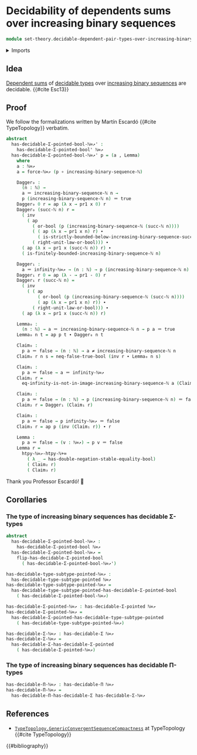 # Decidability of dependents sums over increasing binary sequences

```agda
module set-theory.decidable-dependent-pair-types-over-increasing-binary-sequences where
```

<details><summary>Imports</summary>

```agda
open import elementary-number-theory.decidable-total-order-natural-numbers
open import elementary-number-theory.inequality-natural-numbers
open import elementary-number-theory.natural-numbers

open import foundation.action-on-identifications-functions
open import foundation.booleans
open import foundation.constant-maps
open import foundation.coproduct-types
open import foundation.decidable-type-families
open import foundation.dependent-pair-types
open import foundation.double-negation
open import foundation.double-negation-stable-equality
open import foundation.embeddings
open import foundation.empty-types
open import foundation.equivalences
open import foundation.function-extensionality
open import foundation.function-types
open import foundation.functoriality-coproduct-types
open import foundation.homotopies
open import foundation.inequality-booleans
open import foundation.injective-maps
open import foundation.logical-operations-booleans
open import foundation.maybe
open import foundation.negated-equality
open import foundation.negation
open import foundation.propositions
open import foundation.retractions
open import foundation.retracts-of-types
open import foundation.sections
open import foundation.sets
open import foundation.subtypes
open import foundation.tight-apartness-relations
open import foundation.transport-along-identifications
open import foundation.types-with-decidable-dependent-pair-types
open import foundation.types-with-decidable-dependent-product-types
open import foundation.unit-type
open import foundation.universe-levels

open import foundation-core.identity-types

open import order-theory.order-preserving-maps-posets

open import set-theory.cantor-space
open import set-theory.inclusion-natural-numbers-increasing-binary-sequences
open import set-theory.increasing-binary-sequences
open import set-theory.strict-lower-bounds-increasing-binary-sequences
```

</details>

## Idea

[Dependent sums](foundation.dependent-pair-types.md) of
[decidable types](foundation.decidable-types.md) over
[increasing binary sequences](set-theory.increasing-binary-sequences.md) are
decidable. {{#cite Esc13}}

## Proof

We follow the formalizations written by Martín Escardó {{#cite TypeTopology}}
verbatim.

```agda
abstract
  has-decidable-Σ-pointed-bool-ℕ∞↗' :
    has-decidable-Σ-pointed-bool' ℕ∞↗
  has-decidable-Σ-pointed-bool-ℕ∞↗' p = (a , Lemma)
    where
    a : ℕ∞↗
    a = force-ℕ∞↗ (p ∘ increasing-binary-sequence-ℕ)

    Dagger₀ :
      (n : ℕ) →
      a ＝ increasing-binary-sequence-ℕ n →
      p (increasing-binary-sequence-ℕ n) ＝ true
    Dagger₀ 0 r = ap (λ x → pr1 x 0) r
    Dagger₀ (succ-ℕ n) r =
      ( inv
        ( ap
          ( or-bool (p (increasing-binary-sequence-ℕ (succ-ℕ n))))
          ( ( ap (λ x → pr1 x n) r) ∙
            ( is-strictly-bounded-below-increasing-binary-sequence-succ-ℕ n)) ∙
          ( right-unit-law-or-bool))) ∙
      ( ap (λ x → pr1 x (succ-ℕ n)) r) ∙
      ( is-finitely-bounded-increasing-binary-sequence-ℕ n)

    Dagger₁ :
      a ＝ infinity-ℕ∞↗ → (n : ℕ) → p (increasing-binary-sequence-ℕ n) ＝ false
    Dagger₁ r 0 = ap (λ - → pr1 - 0) r
    Dagger₁ r (succ-ℕ n) =
      ( inv
        ( ( ap
            ( or-bool (p (increasing-binary-sequence-ℕ (succ-ℕ n))))
            ( ap (λ x → pr1 x n) r)) ∙
          ( right-unit-law-or-bool))) ∙
      ( ap (λ x → pr1 x (succ-ℕ n)) r)

    Lemma₀ :
      (n : ℕ) → a ＝ increasing-binary-sequence-ℕ n → p a ＝ true
    Lemma₀ n t = ap p t ∙ Dagger₀ n t

    Claim₀ :
      p a ＝ false → (n : ℕ) → a ≠ increasing-binary-sequence-ℕ n
    Claim₀ r n s = neq-false-true-bool (inv r ∙ Lemma₀ n s)

    Claim₁ :
      p a ＝ false → a ＝ infinity-ℕ∞↗
    Claim₁ r =
      eq-infinity-is-not-in-image-increasing-binary-sequence-ℕ a (Claim₀ r)

    Claim₂ :
      p a ＝ false → (n : ℕ) → p (increasing-binary-sequence-ℕ n) ＝ false
    Claim₂ r = Dagger₁ (Claim₁ r)

    Claim₃ :
      p a ＝ false → p infinity-ℕ∞↗ ＝ false
    Claim₃ r = ap p (inv (Claim₁ r)) ∙ r

    Lemma :
      p a ＝ false → (v : ℕ∞↗) → p v ＝ false
    Lemma r =
      htpy-ℕ∞↗-htpy-ℕ+∞
        ( λ _ → has-double-negation-stable-equality-bool)
        ( Claim₂ r)
        ( Claim₃ r)
```

Thank you Professor Escardó! 🙏

## Corollaries

### The type of increasing binary sequences has decidable Σ-types

```agda
abstract
  has-decidable-Σ-pointed-bool-ℕ∞↗ :
    has-decidable-Σ-pointed-bool ℕ∞↗
  has-decidable-Σ-pointed-bool-ℕ∞↗ =
    flip-has-decidable-Σ-pointed-bool
      ( has-decidable-Σ-pointed-bool-ℕ∞↗')

has-decidable-type-subtype-pointed-ℕ∞↗ :
  has-decidable-type-subtype-pointed ℕ∞↗
has-decidable-type-subtype-pointed-ℕ∞↗ =
  has-decidable-type-subtype-pointed-has-decidable-Σ-pointed-bool
    ( has-decidable-Σ-pointed-bool-ℕ∞↗)

has-decidable-Σ-pointed-ℕ∞↗ : has-decidable-Σ-pointed ℕ∞↗
has-decidable-Σ-pointed-ℕ∞↗ =
  has-decidable-Σ-pointed-has-decidable-type-subtype-pointed
    ( has-decidable-type-subtype-pointed-ℕ∞↗)

has-decidable-Σ-ℕ∞↗ : has-decidable-Σ ℕ∞↗
has-decidable-Σ-ℕ∞↗ =
  has-decidable-Σ-has-decidable-Σ-pointed
    ( has-decidable-Σ-pointed-ℕ∞↗)
```

### The type of increasing binary sequences has decidable Π-types

```agda
has-decidable-Π-ℕ∞↗ : has-decidable-Π ℕ∞↗
has-decidable-Π-ℕ∞↗ =
  has-decidable-Π-has-decidable-Σ has-decidable-Σ-ℕ∞↗
```

## References

- [`TypeTopology.GenericConvergentSequenceCompactness`](https://martinescardo.github.io/TypeTopology/TypeTopology.GenericConvergentSequenceCompactness.html)
  at TypeTopology {{#cite TypeTopology}}

{{#bibliography}}
